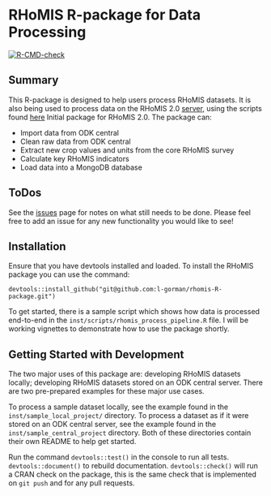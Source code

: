 # RHoMIS R-package for Data Processing
<!-- badges: start -->
[![R-CMD-check](https://github.com/l-gorman/rhomis-R-package/workflows/R-CMD-check/badge.svg)](https://github.com/l-gorman/rhomis-R-package/actions)
<!-- badges: end -->

## Summary

This R-package is designed to help users process RHoMIS datasets.
It is also being used to process data on the RHoMIS 2.0 [server](https://github.com/l-gorman/rhomis-api), using the scripts found [here](https://github.com/l-gorman/rhomis-)
Initial package for RHoMIS 2.0. The package can:
* Import data from ODK central
* Clean raw data from ODK central
* Extract new crop values and units from the core RHoMIS survey
* Calculate key RHoMIS indicators
* Load data into a MongoDB database

## ToDos

See the [issues](https://github.com/l-gorman/rhomis-R-package/issues) page for notes on what still needs to be done. Please feel free to add an issue for any new functionality you would like to see!

## Installation

Ensure that you have devtools installed and loaded. To install the RHoMIS package you can use the command:

`devtools::install_github("git@github.com:l-gorman/rhomis-R-package.git")`

To get started, there is a sample script which shows how data is processed end-to-end in the `inst/scripts/rhomis_process_pipeline.R` file. I will be working vignettes to demonstrate how to use the package shortly.


## Getting Started with Development

The two major uses of this package are: developing RHoMIS datasets locally; developing RHoMIS datasets stored on an ODK central server. There are two pre-prepared examples for these major use cases.

To process a sample dataset locally, see the example found in the `inst/sample_local_project/` directory. To process a dataset as if it were stored on an ODK central server, see the example found in the `inst/sample_central_project` directory. Both of these directories contain their own README to help get started.

Run the command `devtools::test()` in the console to run all tests. `devtools::document()` to rebuild documentation. `devtools::check()` will run a CRAN check on the package, this is the same check that is implemented on `git push` and for any pull requests.


